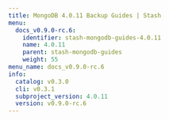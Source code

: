```yaml
---
title: MongoDB 4.0.11 Backup Guides | Stash
menu:
  docs_v0.9.0-rc.6:
    identifier: stash-mongodb-guides-4.0.11
    name: 4.0.11
    parent: stash-mongodb-guides
    weight: 55
menu_name: docs_v0.9.0-rc.6
info:
  catalog: v0.3.0
  cli: v0.3.1
  subproject_version: 4.0.11
  version: v0.9.0-rc.6
---
```


